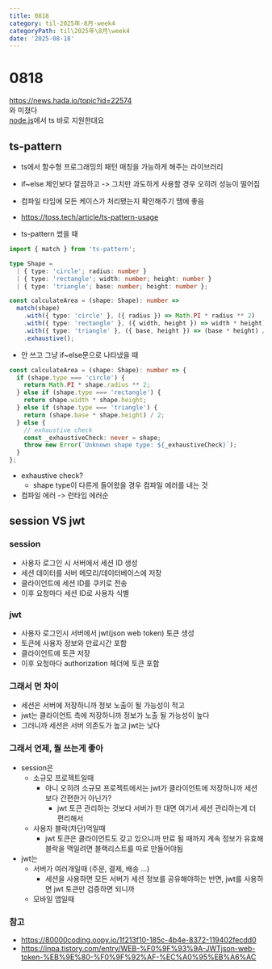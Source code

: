 ```yaml
---
title: 0818
category: til-2025年-8月-week4
categoryPath: til\2025年\8月\week4
date: '2025-08-18'
---
```

# 0818  
https://news.hada.io/topic?id=22574  
와 미쳤다  
[node.js](https://ko.wikipedia.org/wiki/Node.js)에서 ts 바로 지원한대요  
## ts-pattern  
- ts에서 함수형 프로그래밍의 패턴 매칭을 가능하게 해주는 라이브러리  
- if~else 체인보다 깔끔하고 -> 그치만 과도하게 사용할 경우 오히려 성능이 떨어짐  
- 컴파일 타임에 모든 케이스가 처리됐는지 확인해주기 땜에 좋음  
- https://toss.tech/article/ts-pattern-usage

- ts-pattern 썼을 때  
```ts  
import { match } from 'ts-pattern';

type Shape =   
  | { type: 'circle'; radius: number }  
  | { type: 'rectangle'; width: number; height: number }  
  | { type: 'triangle'; base: number; height: number };

const calculateArea = (shape: Shape): number =>  
  match(shape)  
    .with({ type: 'circle' }, ({ radius }) => Math.PI * radius ** 2)  
    .with({ type: 'rectangle' }, ({ width, height }) => width * height)  
    .with({ type: 'triangle' }, ({ base, height }) => (base * height) / 2)  
    .exhaustive();  
```  
- 안 쓰고 그냥 if~else문으로 나타냈을 때  
```ts  
const calculateArea = (shape: Shape): number => {  
  if (shape.type === 'circle') {  
    return Math.PI * shape.radius ** 2;  
  } else if (shape.type === 'rectangle') {  
    return shape.width * shape.height;  
  } else if (shape.type === 'triangle') {  
    return (shape.base * shape.height) / 2;  
  } else {  
    // exhaustive check  
    const _exhaustiveCheck: never = shape;  
    throw new Error(`Unknown shape type: ${_exhaustiveCheck}`);  
  }  
};  
```  
- exhaustive check?  
	- shape type이 다른게 들어왔을 경우 컴파일 에러를 내는 것  
- 컴파일 에러 -> 런타임 에러순  
## session VS jwt  
### session  
- 사용자 로그인 시 서버에서 세션 ID 생성  
- 세션 데이터를 서버 메모리/데이터베이스에 저장  
- 클라이언트에 세션 ID를 쿠키로 전송  
- 이후 요청마다 세션 ID로 사용자 식별  
### jwt  
- 사용자 로그인시 서버에서 jwt(json web token) 토큰 생성  
- 토큰에 사용자 정보와 만료시간 포함  
- 클라이언트에 토큰 저장  
- 이후 요청마다 authorization 헤더에 토큰 포함  
### 그래서 먼 차이  
- 세션은 서버에 저장하니까 정보 노출이 될 가능성이 적고  
- jwt는 클라이언트 측에 저장하니까 정보가 노출 될 가능성이 높다  
- 그러니까 세션은 서버 의존도가 높고 jwt는 낮다  
### 그래서 언제, 뭘 쓰는게 좋아  
- session은  
	- 소규모 프로젝트일때  
		- 아니 오히려 소규모 프로젝트에서는 jwt가 클라이언트에 저장하니까 세션보다 간편한거 아닌가?  
			- jwt 토큰 관리하는 것보다 서버가 한 대면 여기서 세션 관리하는게 더 편리해서  
	- 사용자 블락(차단)먹일때  
		- jwt 토큰은 클라이언트도 갖고 있으니까 만료 될 때까지 계속 정보가 유효해 블락을 맥일려면 블랙리스트를 따로 만들어야됨  
- jwt는  
	- 서버가 여러개일때 (주문, 결제, 배송 ...)  
		- 세션을 사용하면 모든 서버가 세션 정보를 공유해야하는 반면, jwt를 사용하면 jwt 토큰만 검증하면 되니까  
	- 모바일 앱일때  
### 참고  
- https://80000coding.oopy.io/1f213f10-185c-4b4e-8372-119402fecdd0  
- https://inpa.tistory.com/entry/WEB-%F0%9F%93%9A-JWTjson-web-token-%EB%9E%80-%F0%9F%92%AF-%EC%A0%95%EB%A6%AC
